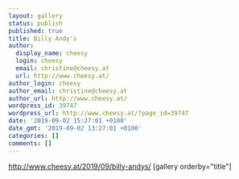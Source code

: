```yaml
---
layout: gallery
status: publish
published: true
title: Billy Andy's
author:
  display_name: cheesy
  login: cheesy
  email: christine@cheesy.at
  url: http://www.cheesy.at/
author_login: cheesy
author_email: christine@cheesy.at
author_url: http://www.cheesy.at/
wordpress_id: 39747
wordpress_url: http://www.cheesy.at/?page_id=39747
date: '2019-09-02 15:27:01 +0100'
date_gmt: '2019-09-02 13:27:01 +0100'
categories: []
comments: []
---
```

http://www.cheesy.at/2019/09/billy-andys/
[gallery orderby="title"]
